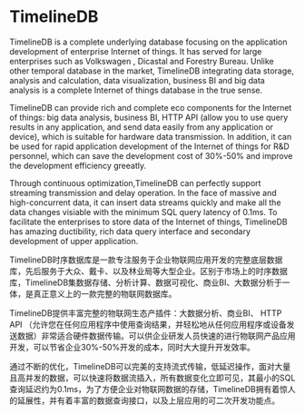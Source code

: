 # TimelineDB
TimelineDB is a complete underlying database focusing on the application development of enterprise Internet of things. It has served for large enterprises such as Volkswagen , Dicastal and Forestry Bureau.  Unlike other temporal database in the market, TimelineDB integrating data storage, analysis and calculation, data visualization, business BI and big data analysis is a complete Internet of things database in the true sense. 

TimelineDB can provide rich and complete eco components for the Internet of things: big data analysis, business BI, HTTP API (allow you to use query results in any application, and send data easily from any application or device), which is suitable for hardware data transmission. In addition, it can be used for rapid application development of the Internet of things for R&D personnel, which can save the development cost of 30%-50% and improve the development efficiency greeatly. 

Through continuous optimization,TimelineDB can perfectly support streaming transmission and delay operation. In the face of massive and high-concurrent data, it can insert data streams quickly and make all the data changes visiable with the minimum SQL query latency of 0.1ms. To facilitate the enterprises to store data of the Internet of things, TimelineDB has amazing ductibility, rich data query interface and secondary development of upper application. 

TimelineDB时序数据库是一款专注服务于企业物联网应用开发的完整底层数据库，先后服务于大众、戴卡、以及林业局等大型企业。区别于市场上的时序数据库，TimelineDB集数据存储、分析计算、数据可视化、商业BI、大数据分析于一体，是真正意义上的一款完整的物联网数据库。

TimelineDB提供丰富完整的物联网生态产插件：大数据分析、商业BI、 HTTP API （允许您在任何应用程序中使用查询结果，并轻松地从任何应用程序或设备发送数据）非常适合硬件数据传输。可以供企业研发人员快速的进行物联网产品应用开发，可以节省企业30%-50%开发的成本，同时大大提升开发效率。

通过不断的优化，TimelineDB可以完美的支持流式传输，低延迟操作，面对大量且高并发的数据，可以快速将数据流插入，所有数据变化立即可见，其最小的SQL查询延迟约为0.1ms，为了方便企业对物联网数据的存储，TimelineDB拥有着惊人的延展性，并有着丰富的数据查询接口，以及上层应用的可二次开发功能点。





